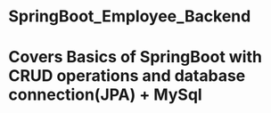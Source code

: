 # SpringBoot_Employee_Backend
# Covers Basics of SpringBoot with CRUD operations and database connection(JPA) + MySql

